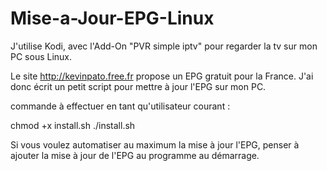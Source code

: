 # Mise-a-Jour-EPG-Linux

J'utilise Kodi, avec l'Add-On "PVR simple iptv" pour regarder la tv sur mon PC sous Linux.

Le site http://kevinpato.free.fr propose un EPG gratuit pour la France.
J'ai donc écrit un petit script pour mettre à jour l'EPG sur mon PC.

commande à effectuer en tant qu'utilisateur courant :

chmod +x install.sh	
./install.sh

Si vous voulez automatiser au maximum la mise à jour l'EPG, penser à ajouter la mise à jour de l'EPG au programme au démarrage.
